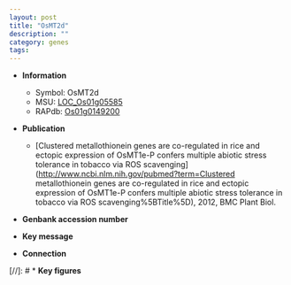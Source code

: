 ```yaml
---
layout: post
title: "OsMT2d"
description: ""
category: genes
tags: 
---
```


* **Information**  
    + Symbol: OsMT2d  
    + MSU: [LOC_Os01g05585](http://rice.uga.edu/cgi-bin/ORF_infopage.cgi?orf=LOC_Os01g05585)  
    + RAPdb: [Os01g0149200](https://rapdb.dna.affrc.go.jp/locus/?name=Os01g0149200)  

* **Publication**  
    + [Clustered metallothionein genes are co-regulated in rice and ectopic expression of OsMT1e-P confers multiple abiotic stress tolerance in tobacco via ROS scavenging](http://www.ncbi.nlm.nih.gov/pubmed?term=Clustered metallothionein genes are co-regulated in rice and ectopic expression of OsMT1e-P confers multiple abiotic stress tolerance in tobacco via ROS scavenging%5BTitle%5D), 2012, BMC Plant Biol.

* **Genbank accession number**  

* **Key message**  

* **Connection**  

[//]: # * **Key figures**  


